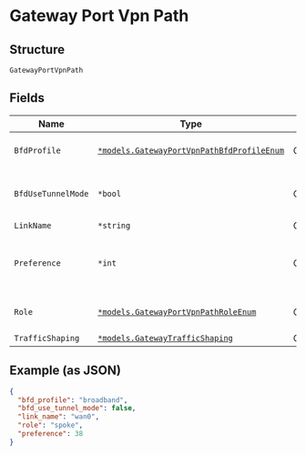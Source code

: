 
# Gateway Port Vpn Path

## Structure

`GatewayPortVpnPath`

## Fields

| Name | Type | Tags | Description |
|  --- | --- | --- | --- |
| `BfdProfile` | [`*models.GatewayPortVpnPathBfdProfileEnum`](../../doc/models/gateway-port-vpn-path-bfd-profile-enum.md) | Optional | Only if the VPN `type`==`hub_spoke`. enum: `broadband`, `lte`<br>**Default**: `"broadband"` |
| `BfdUseTunnelMode` | `*bool` | Optional | Only if the VPN `type`==`hub_spoke`. Whether to use tunnel mode. SSR only<br>**Default**: `false` |
| `LinkName` | `*string` | Optional | Only if the VPN `type`==`mesh` |
| `Preference` | `*int` | Optional | Only if the VPN `type`==`hub_spoke`. For a given VPN, when `path_selection.strategy`==`simple`, the preference for a path (lower is preferred) |
| `Role` | [`*models.GatewayPortVpnPathRoleEnum`](../../doc/models/gateway-port-vpn-path-role-enum.md) | Optional | Only if the VPN `type`==`hub_spoke`. enum: `hub`, `spoke`<br>**Default**: `"spoke"` |
| `TrafficShaping` | [`*models.GatewayTrafficShaping`](../../doc/models/gateway-traffic-shaping.md) | Optional | - |

## Example (as JSON)

```json
{
  "bfd_profile": "broadband",
  "bfd_use_tunnel_mode": false,
  "link_name": "wan0",
  "role": "spoke",
  "preference": 38
}
```

